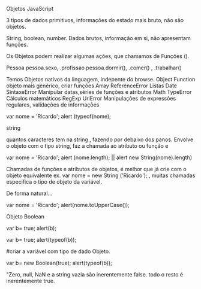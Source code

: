 Objetos JavaScript

3 tipos de dados primitivos, informações do estado mais bruto, não são objetos.

String, boolean, number.  Dados brutos, informação em si, não apresentam funções.

Os Objetos podem realizar algumas ações, que chamamos de Funções ().

Pessoa
	pessoa.sexo, .profissao
	pessoa.dormir(), .comer() , .trabalhar()

Temos Objetos nativos da linguagem, indepente do browse.
Object	Function   	objeto mais genérico, criar funções
Array	ReferenceError  Listas
Date	SintaxeError	Manipular datas,séries de funções e atributos 
Math	TypeError	Cálculos matemáticos
RegExp	UriError	Manipulações de expressões regulares, validações de informações



var nome = 'Ricardo';
alert (typeof(nome);

string

quantos caracteres tem na string , fazendo por debaixo dos panos.
Envolve o objeto com o tipo string, faz a chamada ao atributo ou função e

var nome = 'Ricardo';
alert (nome.length);  || alert new String(nome).length)  


Chamadas de funções e atributos de objetos, é melhor que já crie com o objeto equivalente ex.
var nome = new String ('Ricardo');  , muitas chamadas especifica o tipo de objeto da variável.

De forma natural...

var nome = 'Ricardo';
alert(nome.toUpperCase());



Objeto Boolean

var b= true;
alert(b);

var b= true;
alert(typeof(b));

#criar a variável com tipo de dado Objeto.

var b= new Boolean(true);
alert(typeof(b));

"Zero, null, NaN e a string vazia são inerentemente false. todo o resto é inerentemente true.